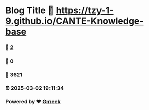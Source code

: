 # Blog Title :link: https://tzy-1-9.github.io/CANTE-Knowledge-base 
### :page_facing_up: [2](https://tzy-1-9.github.io/CANTE-Knowledge-base/tag.html) 
### :speech_balloon: 0 
### :hibiscus: 3621 
### :alarm_clock: 2025-03-02 19:11:34 
### Powered by :heart: [Gmeek](https://github.com/Meekdai/Gmeek)
